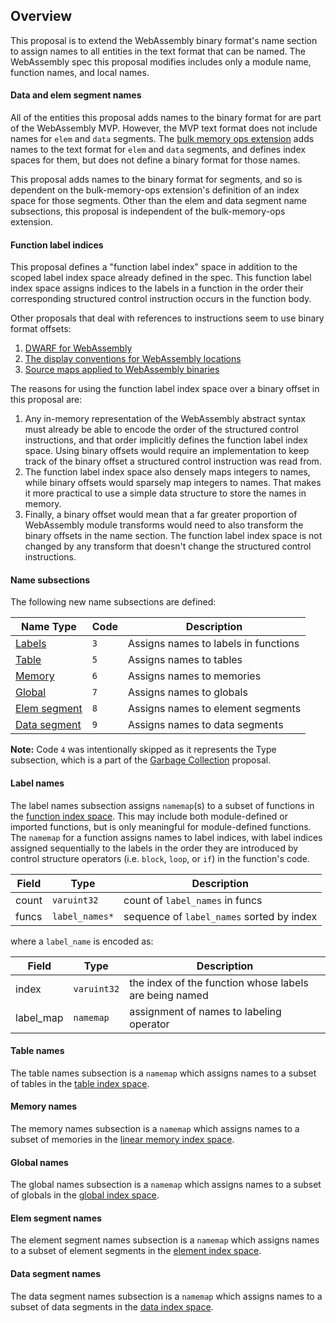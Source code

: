 ## Overview

This proposal is to extend the WebAssembly binary format's name section to assign
names to all entities in the text format that can be named. The WebAssembly spec
this proposal modifies includes only a module name, function names, and local
names.

#### Data and elem segment names

All of the entities this proposal adds names to the binary format for are
part of the WebAssembly MVP. However, the MVP text format does not include
names for `elem` and `data` segments. The
[bulk memory ops extension](https://github.com/WebAssembly/bulk-memory-operations)
adds names to the text format for `elem` and `data` segments, and defines index
spaces for them, but does not define a binary format for those names.

This proposal adds names to the binary format for segments, and so is dependent
on the bulk-memory-ops extension's definition of an index space for those
segments. Other than the elem and data segment name subsections, this proposal
is independent of the bulk-memory-ops extension.

#### Function label indices

This proposal defines a "function label index" space in addition to the scoped
label index space already defined in the spec. This function label index space
assigns indices to the labels in a function in the order their corresponding
structured control instruction occurs in the function body.

Other proposals that deal with references to instructions seem to use binary
format offsets:
1. [DWARF for WebAssembly](https://github.com/WebAssembly/debugging/issues/1)
1. [The display conventions for WebAssembly locations](https://github.com/WebAssembly/design/pull/1053)
1. [Source maps applied to WebAssembly binaries](https://github.com/WebAssembly/design/pull/1051)

The reasons for using the function label index space over a binary offset in
this proposal are:
1. Any in-memory representation of the WebAssembly abstract syntax must already
be able to encode the order of the structured control instructions, and that
order implicitly defines the function label index space. Using binary offsets
would require an implementation to keep track of the binary offset a structured
control instruction was read from.
1. The function label index space also densely maps integers to names, while
binary offsets would sparsely map integers to names. That makes it more
practical to use a simple data structure to store the names in memory.
1. Finally, a binary offset would mean that a far greater proportion of
WebAssembly module transforms would need to also transform the binary offsets
in the name section. The function label index space is not changed by any
transform that doesn't change the structured control instructions.

#### Name subsections

The following new name subsections are defined:

| Name Type                           | Code | Description                          |
| ----------------------------------- | ---- | ------------------------------------ |
| [Labels](#label-names)              | `3`  | Assigns names to labels in functions |
| [Table](#table-names)               | `5`  | Assigns names to tables              |
| [Memory](#memory-names)             | `6`  | Assigns names to memories            |
| [Global](#global-names)             | `7`  | Assigns names to globals             |
| [Elem segment](#elem-segment-names) | `8`  | Assigns names to element segments    |
| [Data segment](#data-segment-names) | `9`  | Assigns names to data segments       |

**Note:** Code `4` was intentionally skipped as it represents the Type subsection, which is a part of the [Garbage Collection](https://github.com/WebAssembly/gc) proposal. 

#### Label names

The label names subsection assigns `namemap`(s) to a subset of functions in the
[function index space](Modules.md#function-index-space). This may include both
module-defined or imported functions, but is only meaningful for module-defined
functions. The `namemap` for a function assigns names to label indices, with
label indices assigned sequentially to the labels in the order they are introduced
by control structure operators (i.e. `block`, `loop`, or `if`) in the function's
code.

| Field | Type | Description |
| ----- | ---- | ----------- |
| count | `varuint32` | count of `label_names` in funcs |
| funcs | `label_names*` | sequence of `label_names` sorted by index |

where a `label_name` is encoded as:

| Field | Type | Description |
| ----- | ---- | ----------- |
| index | `varuint32` | the index of the function whose labels are being named |
| label_map | `namemap` | assignment of names to labeling operator |

#### Table names

The table names subsection is a `namemap` which assigns names to a subset
of tables in the [table index space](https://github.com/WebAssembly/design/blob/master/Modules.md#table-index-space).

#### Memory names

The memory names subsection is a `namemap` which assigns names to a subset
of memories in the [linear memory index space](https://github.com/WebAssembly/design/blob/master/Modules.md#linear-memory-index-space).

#### Global names

The global names subsection is a `namemap` which assigns names to a subset
of globals in the [global index space](https://github.com/WebAssembly/design/blob/master/Modules.md#global-index-space).

#### Elem segment names

The element segment names subsection is a `namemap` which assigns names to a
subset of element segments in the [element index space](https://github.com/WebAssembly/bulk-memory-operations/blob/master/document/core/syntax/modules.rst#indices).

#### Data segment names

The data segment names subsection is a `namemap` which assigns names to a
subset of data segments in the [data index space](https://github.com/WebAssembly/bulk-memory-operations/blob/master/document/core/syntax/modules.rst#indices).
